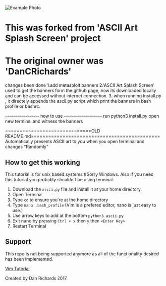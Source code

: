 ![Example Photo](example.png)
# This was forked from 'ASCII Art Splash Screen' project
# The original owner was 'DanCRichards' 
 
changes been done
 1.add metasploit banners 
 2.'ASCII Art Splash Screen' used to get the banners form the github page, now its downloaded locally and can be accessed without internet connection.
 3. when running install.py , it directely appends the ascii.py script which print the banners in bash profile or bashrc.


----------------- how to use -------------------
 run python3 install.py 
 open new terminal and witness the banners









==============================OLD README.md=============================================
Automatically presents ASCII art to you when you open terminal and changes "Randomly"

## How to get this working


This tutorial is for unix based systems #Sorry Windows. 
Also if you need this tutorial you probably shouldn't be using terminal.

 1. Download the `ascii.py` file and install it at your home directory. 
 2. Open Terminal 
 3. Type `cd` to ensure you're at the home directory
 4. Type `nano .bash_profile` (Vim is a prefered editor, nano is just easy to use.)
 5. Use arrow keys to add at the bottom `python3 ascii.py`
 6. Exit nano by pressing `Ctrl + x` then `y` then `<Enter Key>`
 7. Restart Terminal
 
 ## Support
 This repo is not being supported anymore as all of the functionality desired has been implemented. 


[Vim Tutorial](http://www.openvim.com)



Created by Dan Richards 2017. 
